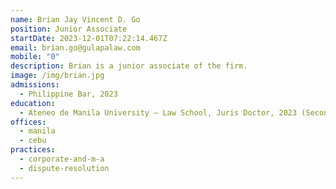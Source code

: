 ```yaml
---
name: Brian Jay Vincent D. Go
position: Junior Associate
startDate: 2023-12-01T07:22:14.467Z
email: brian.go@gulapalaw.com
mobile: "0"
description: Brian is a junior associate of the firm.
image: /img/brian.jpg
admissions:
  - Philippine Bar, 2023
education:
  - Ateneo de Manila University – Law School, Juris Doctor, 2023 (Second Honors)
offices:
  - manila
  - cebu
practices:
  - corporate-and-m-a
  - dispute-resolution
---
```

